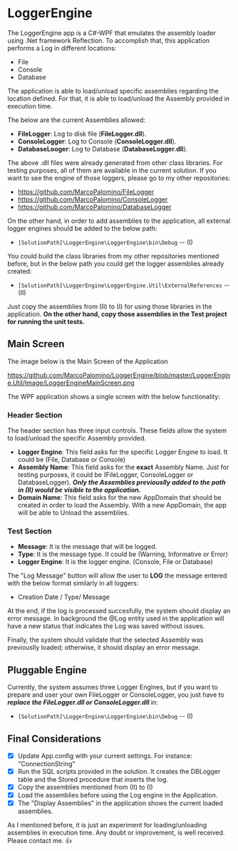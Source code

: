 # LoggerEngine

The LoggerEngine app is a C#-WPF that emulates the assembly loader using .Net framework Reflection. To accomplish that, this application performs a Log in different locations:

* File
* Console
* Database

The application is able to load/unload specific assemblies regarding the location defined. For that, it is able to load/unload the Assembly provided in execution time.

The below are the current Assemblies allowed:

* **FileLogger**: Log to disk file (**FileLogger.dll**).
* **ConsoleLogger**: Log to Console (**ConsoleLogger.dll**).
* **DatabaseLooger**: Log to Database (**DatabaseLogger.dll**).

The above .dll files were already generated from other class libraries. For testing purposes, all of them are available in the current solution. If you want to see the engine of those loggers, please go to my other repositories:

* https://github.com/MarcoPalomino/FileLogger
* https://github.com/MarcoPalomino/ConsoleLogger
* https://github.com/MarcoPalomino/DatabaseLogger

On the other hand, in order to add assemblies to the application, all external logger engines should be added to the below path:

* `[SolutionPath]\LoggerEngine\LoggerEngine\bin\Debug` -- (I)

You could build the class libraries from my other repositories mentioned before, but in the below path you could get the logger assemblies already created:

* `[SolutionPath]\LoggerEngine\LoggerEngine.Util\ExternalReferences` -- (II)

Just copy the assemblies from (II) to (I) for using those libraries in the application. **On the other hand, copy those assemblies in the Test project for running the unit tests.**

## Main Screen

The image below is the Main Screen of the Application

https://github.com/MarcoPalomino/LoggerEngine/blob/master/LoggerEngine.Util/Image/LoggerEngineMainScreen.png

The WPF application shows a single screen with the below functionality:

### Header Section

The header section has three input controls. These fields allow the system to load/unload the specific Assembly provided.

* **Logger Engine**: This field asks for the specific Logger Engine to load. It could be (File, Database or Console)
* **Assembly Name**: This field asks for the **exact** Assembly Name. Just for testing purposes, it could be (FileLogger, ConsoleLogger or DatabaseLogger). **_Only the Assemblies previouslly added to the path in (II) would be visible to the application._**
* **Domain Name**: This field asks for the new AppDomain that should be created in order to load the Assembly. With a new AppDomain, the app will be able to Unload the assemblies.

### Test Section

* **Message**: It is the message that will be logged.
* **Type**: It is the message type. It could be (Warning, Informative or Error)
* **Logger Engine**: It is the logger engine. (Console, File or Database)

The "Log Message" button will allow the user to **LOG** the message entered with the below format similarly in all loggers:

* Creation Date / Type/ Message 

At the end, if the log is processed succesfully, the system should display an error message. In background the @Log entity used in the application will have a new status that indicates the Log was saved without issues.

Finally, the system should validate that the selected Assembly was previouslly loaded; otherwise, it should display an error message.

## Pluggable Engine

Currently, the system assumes three Logger Engines, but if you want to prepare and user your own FileLogger or ConsoleLogger, you just have to **_replace the FileLogger.dll or ConsoleLogger.dll_** in:

* `[SolutionPath]\LoggerEngine\LoggerEngine\bin\Debug` -- (I)

## Final Considerations

- [x] Update App.config with your current settings. For instance: "ConnectionString"
- [x] Run the SQL scripts provided in the solution. It creates the DBLogger table and the Stored procedure that inserts the log.
- [x] Copy the assemblies mentioned from (II) to (I)
- [x] Load the assemblies before using the Log engine in the Application.
- [x] The "Display Assemblies" in the application shows the current loaded assemblies.

As I mentioned before, it is just an experiment for loading/unloading assemblies in execution time. Any doubt or improvement, is well received. 
Please contact me.   :+1:
